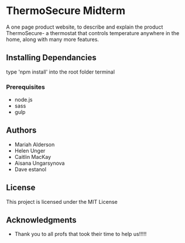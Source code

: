 # ThermoSecure Midterm

A one page product website, to describe and explain the product ThermoSecure- a thermostat that controls temperature anywhere in the home, along with many more features. 

## Installing Dependancies

type 'npm install' into the root folder terminal

### Prerequisites

- node.js
- sass
- gulp

## Authors
* Mariah Alderson
* Helen Unger
* Caitlin MacKay
* Aisana Ungarsynova
* Dave estanol

## License

This project is licensed under the MIT License 

## Acknowledgments

* Thank you to all profs that took their time to help us!!!!!
